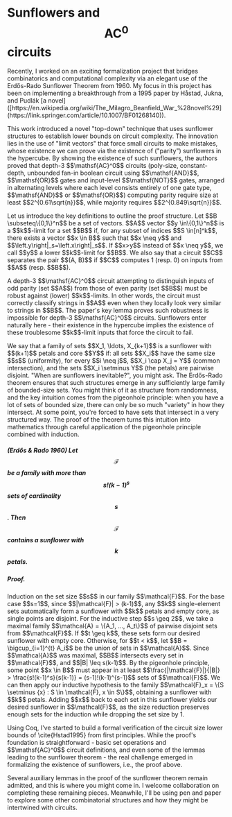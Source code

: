 # Sunflowers and $$\mathsf{AC}^0$$ circuits

<p> Recently, I worked on an exciting formalization project that bridges combinatorics and computational complexity via an elegant use of the Erdős-Rado Sunflower Theorem from 1960.
My focus in this project has been on implementing a breakthrough from a 1995 paper by Håstad, Jukna, and Pudlák [a novel]([https://en.wikipedia.org/wiki/The_Milagro_Beanfield_War_%28novel%29](https://link.springer.com/article/10.1007/BF01268140)). </p>
 
<p> This work introduced a novel "top-down" technique that uses sunflower structures to establish lower bounds on circuit complexity. The innovation lies in the use of "limit vectors" that force small circuits to make mistakes, whose existence we can prove via the existence of ("parity") sunflowers in the hypercube. By showing the existence of such sunflowers, the authors proved that depth-3 $$\mathsf{AC}^0$$ circuits (poly-size, constant-depth, unbounded fan-in boolean circuit using $$\mathsf{AND}$$, $$\mathsf{OR}$$ gates and input-level $$\mathsf{NOT}$$ gates, arranged in alternating levels where each level consists entirely of one gate type, $$\mathsf{AND}$$ or $$\mathsf{OR}$$) computing parity require size at least $$2^{0.61\sqrt{n}}$$, while majority requires $$2^{0.849\sqrt{n}}$$. </p>

<p> Let us introduce the key definitions to outline the proof structure. Let $$B \subseteq\{0,1\}^n$$ be a set of vectors. $$A$$ vector $$y \in\{0,1\}^n$$ is a $$k$$-limit for a set $$B$$ if, for any subset of indices $$S \in[n]^k$$, there exists a vector $$x \in B$$ such that $$x \neq y$$ and $$\left.y\right|_s=\left.x\right|_s$$. If $$x>y$$ instead of $$x \neq y$$, we call $$y$$ a lower $$k$$-limit for $$B$$.  We also say that a circuit $$C$$ separates the pair $$(A, B)$$ if $$C$$ computes 1 (resp. 0) on inputs from $$A$$ (resp. $$B$$). </p>

<p> A depth-3 $$\mathsf{AC}^0$$ circuit attempting to distinguish inputs of odd parity (set $$A$$) from those of even parity (set $$B$$) must be robust against (lower) $$k$$-limits. In other words, the circuit must correctly classify strings in $$A$$ even when they locally look very similar to strings in $$B$$. The paper's key lemma proves such robustness is impossible for depth-3 $$\mathsf{AC}^0$$ circuits. Sunflowers enter naturally here - their existence in the hypercube implies the existence of these troublesome $$k$$-limit inputs that force the circuit to fail. </p> 

<p> We say that a family of sets $$X_1, \ldots, X_{k+1}$$ is a sunflower with $$(k+1)$$ petals and core $$Y$$ if: all sets $$X_i$$ have the same size $$s$$ (uniformity), for every $$i \neq j$$, $$X_i \cap X_j = Y$$ (common intersection), and the sets $$X_i \setminus Y$$ (the petals) are pairwise disjoint. "When are sunflowers inevitable?", you might ask. The Erdős-Rado theorem ensures that such structures emerge in any sufficiently large family of bounded-size sets. You might think of it as structure from randomness, and the key intuition comes from the pigeonhole principle: when you have a lot of sets of bounded size, there can only be so much "variety" in how they intersect. At some point, you're forced to have sets that intersect in a very structured way. The proof of the theorem turns this intuition into mathematics through careful application of the pigeonhole principle combined with induction. </p>

##### (Erdős \& Rado 1960) Let $$\mathcal{F}$$ be a family with more than $$s!(k-1)^s$$ sets of cardinality $$s$$. Then $$\mathcal{F}$$ contains a sunflower with $$k$$ petals.

##### Proof. 

<p> Induction on the set size $$s$$ in our family $$\mathcal{F}$$. For the base case $$s=1$$, since $$|\mathcal{F}| > (k-1)$$, any $$k$$ single-element sets automatically form a sunflower with $$k$$ petals and empty core, as single points are disjoint. For the inductive step $$s \geq 2$$, we take a maximal family $$\mathcal{A} = \{A_1, ..., A_t\}$$ of pairwise disjoint sets from $$\mathcal{F}$$. If $$t \geq k$$, these sets form our desired sunflower with empty core. Otherwise, for $$t < k$$, let $$B = \bigcup_{i=1}^{t} A_i$$ be the union of sets in $$\mathcal{A}$$. Since $$\mathcal{A}$$ was maximal, $$B$$ intersects every set in $$\mathcal{F}$$, and $$|B| \leq s(k-1)$$. By the pigeonhole principle, some point $$x \in B$$ must appear in at least $$\frac{|\mathcal{F}|}{|B|} > \frac{s!(k-1)^s}{s(k-1)} = (s-1)!(k-1)^{s-1}$$ sets of $$\mathcal{F}$$. We can then apply our inductive hypothesis to the family $$\mathcal{F}_x = \{S \setminus {x} : S \in \mathcal{F}, x \in S\}$$, obtaining a sunflower with $$k$$ petals. Adding $$x$$ back to each set in this sunflower yields our desired sunflower in $$\mathcal{F}$$, as the size reduction preserves enough sets for the induction while dropping the set size by 1. </p>

<p> Using Coq, I've started to build a formal verification of the circuit size lower bounds of \cite{Hstad1995} from first principles. While the proof's foundation is straightforward - basic set operations and $$\mathsf{AC}^0$$ circuit definitions, and even some of the lemmas leading to the sunflower theorem - the real challenge emerged in formalizing the existence of sunflowers, i.e., the proof above. 

<p> Several auxiliary lemmas in the proof of the sunflower theorem remain admitted, and this is where you might come in. I welcome collaboration on completing these remaining pieces. Meanwhile, I'll be using pen and paper to explore some other combinatorial structures and how they might be intertwined with circuits. </p>


